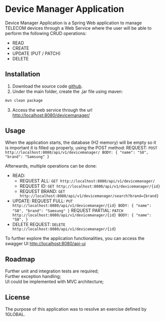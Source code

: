 # Device Manager Application

Device Manager Application is a Spring Web application to manage TELECOM devices through a Web Service where the user will be able to perform the following CRUD operations:
- READ
- CREATE
- UPDATE (PUT / PATCH)
- DELETE

## Installation

1. Download the source code [github](https://github.com/GomesRui/global1).
2. Under the main folder, create the .jar file using maven:

```bash
mvn clean package
```

3. Access the web service through the url [http://localhost:8080/devicemanager/](http://localhost:8080/devicemanager/)

## Usage

When the application starts, the database (H2 memory) will be empty so it is important it is filled up properly, using the POST method:
REQUEST: `POST http://localhost:8080/api/v1/devicemanager/
BODY: {
    "name": "S8",
    "brand": "Samsung"
}`

Afterwards, multiple operations can be done:
- READ:
  - REQUEST ALL: `GET http://localhost:8080/api/v1/devicemanager/`
  - REQUEST ID: `GET http://localhost:8080/api/v1/devicemanager/{id}`
  - REQUEST BRAND: `GET http://localhost:8080/api/v1/devicemanager/search?brand={brand}`
- UPDATE:
  REQUEST FULL: `PUT http://localhost:8080/api/v1/devicemanager/{id}
           BODY: {
             "name": "S8",
             "brand": "Samsung"
         }`
  REQUEST PARTIAL: `PATCH http://localhost:8080/api/v1/devicemanager/{id}
           BODY: {
             "name": "S8",
         }`
- DELETE
  REQUEST: `DELETE http://localhost:8080/api/v1/devicemanager/{id}`

To further explore the application functionalities, you can access the swagger UI [http://localhost:8080/api-ui](link) 

## Roadmap

Further unit and integration tests are required;\
Further exception handling;\
UI could be implemented with MVC architecture;

## License

The purpose of this application was to resolve an exercise defined by 1GLOBAL.
